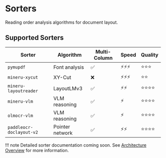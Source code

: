 # Sorters

Reading order analysis algorithms for document layout.

## Supported Sorters

| Sorter | Algorithm | Multi-Column | Speed | Quality |
|--------|-----------|--------------|-------|---------|
| `pymupdf` | Font analysis | ✅ | ⚡⚡⚡ | ⭐⭐⭐ |
| `mineru-xycut` | XY-Cut | ❌ | ⚡⚡⚡ | ⭐⭐ |
| `mineru-layoutreader` | LayoutLMv3 | ✅ | ⚡⚡ | ⭐⭐⭐⭐ |
| `mineru-vlm` | VLM reasoning | ✅ | ⚡ | ⭐⭐⭐⭐ |
| `olmocr-vlm` | VLM reasoning | ✅ | ⚡ | ⭐⭐⭐⭐ |
| `paddleocr-doclayout-v2` | Pointer network | ✅ | ⚡⚡ | ⭐⭐⭐⭐ |

!!! note
    Detailed sorter documentation coming soon. See [Architecture Overview](overview.md) for more information.
